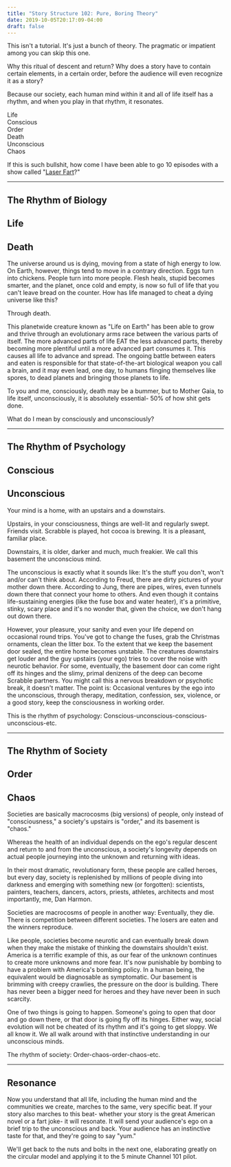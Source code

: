 ```yaml
---
title: "Story Structure 102: Pure, Boring Theory"
date: 2019-10-05T20:17:09-04:00
draft: false
---
```


This isn't a tutorial. It's just a bunch of theory. The pragmatic or impatient among you can skip this one.

Why this ritual of descent and return? Why does a story have to contain certain elements, in a certain order, before the audience will even recognize it as a story?

Because our society, each human mind within it and all of life itself has a rhythm, and when you play in that rhythm, it resonates.

<div class="story-circle-container">
  <div class="story-circle-arrow story-circle-arrow--up"></div>
  <div class="story-circle">
    <div class="story-circle-fill-bottom"></div>
    <div class="story-circle-text story-circle-text--top">
      <div>Life</div>
      <div>Conscious</div>
      <div>Order</div>
    </div>
    <div class="story-circle-text story-circle-text--bottom">
      <div>Death</div>
      <div>Unconscious</div>
      <div>Chaos</div>
    </div>
  </div>
  <div class="story-circle-arrow story-circle-arrow--down"></div>
</div>

<figcaption>
  <p>If this is such bullshit, how come I have been able to go 10 episodes with a show called "<a href="https://channel101.fandom.com/wiki/Laser_Fart">Laser Fart</a>?"</p>
</figcaption>

<hr>

<h2>The Rhythm of Biology</h2>

<div class="story-circle-container">
  <div class="story-circle">
    <div class="story-circle-fill-bottom"></div>
    <div class="story-circle-rule story-circle-rule--h"></div>
    <div class="story-circle-text story-circle-text--top">
      <h2>Life</h2>
    </div>
    <div class="story-circle-text story-circle-text--bottom">
      <h2>Death</h2>
    </div>
  </div>
</div>

The universe around us is dying, moving from a state of high energy to low. On Earth, however, things tend to move in a contrary direction. Eggs turn into chickens. People turn into more people. Flesh heals, stupid becomes smarter, and the planet, once cold and empty, is now so full of life that you can't leave bread on the counter. How has life managed to cheat a dying universe like this?

Through death.

This planetwide creature known as "Life on Earth" has been able to grow and thrive through an evolutionary arms race between the various parts of itself. The more advanced parts of life EAT the less advanced parts, thereby becoming more plentiful until a more advanced part consumes it. This causes all life to advance and spread. The ongoing battle between eaters and eaten is responsible for that state-of-the-art biological weapon you call a brain, and it may even lead, one day, to humans flinging themselves like spores, to dead planets and bringing those planets to life.

To you and me, consciously, death may be a bummer, but to Mother Gaia, to life itself, unconsciously, it is absolutely essential- 50% of how shit gets done.

What do I mean by consciously and unconsciously?

<hr>

<h2>The Rhythm of Psychology</h2>

<div class="story-circle-container">
  <div class="story-circle">
    <div class="story-circle-fill-bottom"></div>
    <div class="story-circle-rule story-circle-rule--h"></div>
    <div class="story-circle-text story-circle-text--top">
      <h2>Conscious</h2>
    </div>
    <div class="story-circle-text story-circle-text--bottom">
      <h2>Unconscious</h2>
    </div>
  </div>
</div>

Your mind is a home, with an upstairs and a downstairs.

Upstairs, in your consciousness, things are well-lit and regularly swept. Friends visit. Scrabble is played, hot cocoa is brewing. It is a pleasant, familiar place.

Downstairs, it is older, darker and much, much freakier. We call this basement the unconscious mind.

The unconscious is exactly what it sounds like: It's the stuff you don't, won't and/or can't think about. According to Freud, there are dirty pictures of your mother down there. According to Jung, there are pipes, wires, even tunnels down there that connect your home to others. And even though it contains life-sustaining energies (like the fuse box and water heater), it's a primitive, stinky, scary place and it's no wonder that, given the choice, we don't hang out down there.

However, your pleasure, your sanity and even your life depend on occasional round trips. You've got to change the fuses, grab the Christmas ornaments, clean the litter box. To the extent that we keep the basement door sealed, the entire home becomes unstable. The creatures downstairs get louder and the guy upstairs (your ego) tries to cover the noise with neurotic behavior. For some, eventually, the basement door can come right off its hinges and the slimy, primal denizens of the deep can become Scrabble partners. You might call this a nervous breakdown or psychotic break, it doesn't matter. The point is: Occasional ventures by the ego into the unconscious, through therapy, meditation, confession, sex, violence, or a good story, keep the consciousness in working order.

This is the rhythm of psychology: Conscious-unconscious-conscious-unconscious-etc.

<hr>

<h2>The Rhythm of Society</h2>

<div class="story-circle-container">
  <div class="story-circle">
    <div class="story-circle-fill-bottom"></div>
    <div class="story-circle-rule story-circle-rule--h"></div>
    <div class="story-circle-text story-circle-text--top">
      <h2>Order</h2>
    </div>
    <div class="story-circle-text story-circle-text--bottom">
      <h2>Chaos</h2>
    </div>
  </div>
</div>

Societies are basically macrocosms (big versions) of people, only instead of "consciousness," a society's upstairs is "order," and its basement is "chaos."

Whereas the health of an individual depends on the ego's regular descent and return to and from the unconscious, a society's longevity depends on actual people journeying into the unknown and returning with ideas.

In their most dramatic, revolutionary form, these people are called heroes, but every day, society is replenished by millions of people diving into darkness and emerging with something new (or forgotten): scientists, painters, teachers, dancers, actors, priests, athletes, architects and most importantly, me, Dan Harmon.

Societies are macrocosms of people in another way: Eventually, they die. There is competition between different societies. The losers are eaten and the winners reproduce.

Like people, societies become neurotic and can eventually break down when they make the mistake of thinking the downstairs shouldn't exist. America is a terrific example of this, as our fear of the unknown continues to create more unknowns and more fear. It's now punishable by bombing to have a problem with America's bombing policy. In a human being, the equivalent would be diagnosable as symptomatic. Our basement is brimming with creepy crawlies, the pressure on the door is building. There has never been a bigger need for heroes and they have never been in such scarcity.

One of two things is going to happen. Someone's going to open that door and go down there, or that door is going fly off its hinges. Either way, social evolution will not be cheated of its rhythm and it's going to get sloppy. We all know it. We all walk around with that instinctive understanding in our unconscious minds.

The rhythm of society: Order-chaos-order-chaos-etc.

<hr>

<h2>Resonance</h2>

Now you understand that all life, including the human mind and the communities we create, marches to the same, very specific beat. If your story also marches to this beat- whether your story is the great American novel or a fart joke- it will resonate. It will send your audience's ego on a brief trip to the unconscious and back. Your audience has an instinctive taste for that, and they're going to say "yum."

We'll get back to the nuts and bolts in the next one, elaborating greatly on the circular model and applying it to the 5 minute Channel 101 pilot.

